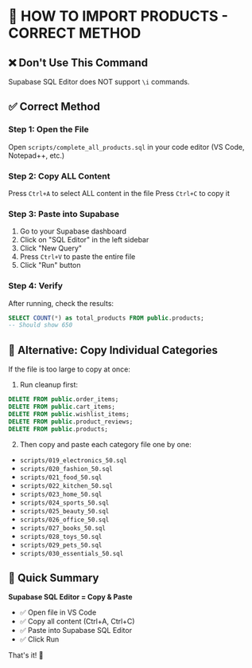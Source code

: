 # 🎯 HOW TO IMPORT PRODUCTS - CORRECT METHOD

## ❌ Don't Use This Command
Supabase SQL Editor does NOT support `\i` commands. 

## ✅ Correct Method

### Step 1: Open the File
Open `scripts/complete_all_products.sql` in your code editor (VS Code, Notepad++, etc.)

### Step 2: Copy ALL Content
Press `Ctrl+A` to select ALL content in the file
Press `Ctrl+C` to copy it

### Step 3: Paste into Supabase
1. Go to your Supabase dashboard
2. Click on "SQL Editor" in the left sidebar
3. Click "New Query"
4. Press `Ctrl+V` to paste the entire file
5. Click "Run" button

### Step 4: Verify
After running, check the results:

```sql
SELECT COUNT(*) as total_products FROM public.products;
-- Should show 650
```

## 📝 Alternative: Copy Individual Categories

If the file is too large to copy at once:

1. Run cleanup first:
```sql
DELETE FROM public.order_items;
DELETE FROM public.cart_items;
DELETE FROM public.wishlist_items;
DELETE FROM public.product_reviews;
DELETE FROM public.products;
```

2. Then copy and paste each category file one by one:
- `scripts/019_electronics_50.sql`
- `scripts/020_fashion_50.sql`
- `scripts/021_food_50.sql`
- `scripts/022_kitchen_50.sql`
- `scripts/023_home_50.sql`
- `scripts/024_sports_50.sql`
- `scripts/025_beauty_50.sql`
- `scripts/026_office_50.sql`
- `scripts/027_books_50.sql`
- `scripts/028_toys_50.sql`
- `scripts/029_pets_50.sql`
- `scripts/030_essentials_50.sql`

## 🎯 Quick Summary

**Supabase SQL Editor = Copy & Paste**
- ✅ Open file in VS Code
- ✅ Copy all content (Ctrl+A, Ctrl+C)
- ✅ Paste into Supabase SQL Editor
- ✅ Click Run

That's it! 🚀

